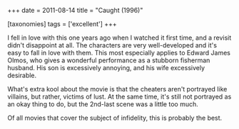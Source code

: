 +++
date = 2011-08-14
title = "Caught (1996)"

[taxonomies]
tags = ['excellent']
+++

I fell in love with this one years ago when I watched it first time, and
a revisit didn\'t disappoint at all. The characters are very
well-developed and it\'s easy to fall in love with them. This most
especially applies to Edward James Olmos, who gives a wonderful
performance as a stubborn fisherman husband. His son is excessively
annoying, and his wife excessively desirable.

What\'s extra kool about the movie is that the cheaters aren\'t
portrayed like villains, but rather, victims of lust. At the same time,
it\'s still not portrayed as an okay thing to do, but the 2nd-last scene
was a little too much.

Of all movies that cover the subject of infidelity, this is probably the
best.
